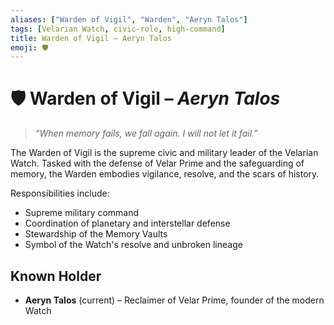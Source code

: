 ```yaml
---
aliases: ["Warden of Vigil", "Warden", "Aeryn Talos"]
tags: [Velarian Watch, civic-role, high-command]
title: Warden of Vigil – Aeryn Talos
emoji: 🛡️
---
```


# 🛡️ Warden of Vigil – *Aeryn Talos*

> *“When memory fails, we fall again. I will not let it fail.”*

The Warden of Vigil is the supreme civic and military leader of the Velarian Watch. Tasked with the defense of Velar Prime and the safeguarding of memory, the Warden embodies vigilance, resolve, and the scars of history.

Responsibilities include:
- Supreme military command
- Coordination of planetary and interstellar defense
- Stewardship of the Memory Vaults
- Symbol of the Watch's resolve and unbroken lineage

## Known Holder
- **Aeryn Talos** (current) – Reclaimer of Velar Prime, founder of the modern Watch
